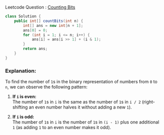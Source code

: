 Leetcode Question : [Counting Bits](https://leetcode.com/problems/counting-bits/)

```java
class Solution {
    public int[] countBits(int n) {
        int[] ans = new int[n + 1];
        ans[0] = 0;
        for (int i = 1; i <= n; i++) {
            ans[i] = ans[i >> 1] + (i & 1);
        }
        return ans;
    }
}
```

### Explanation:
To find the number of `1`s in the binary representation of numbers from `0` to `n`, we can observe the following pattern:
1. **If `i` is even:**  
   The number of `1`s in `i` is the same as the number of `1`s in `i / 2` (right-shifting an even number halves it without adding a new `1`).

2. **If `i` is odd:**  
   The number of `1`s in `i` is the number of `1`s in `(i - 1)` plus one additional `1` (as adding `1` to an even number makes it odd).

